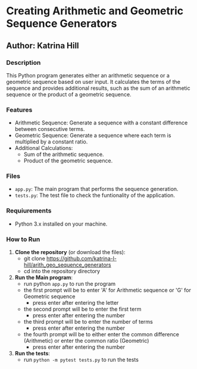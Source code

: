 # Creating Arithmetic and Geometric Sequence Generators

## Author: Katrina Hill

### Description
This Python program generates either an arithmetic sequence or a geometric sequence based on user input. It calculates the terms of the sequence and provides additional results, such as the sum of an arithmetic sequence or the product of a geometric sequence.

### Features
- Arithmetic Sequence: Generate a sequence with a constant difference between consecutive terms.
- Geometric Sequence: Generate a sequence where each term is multiplied by a constant ratio.
- Additional Calculations:
    - Sum of the arithmetic sequence.
    - Product of the geometric sequence.

### Files
- `app.py`: The main program that performs the sequence generation.
- `tests.py`: The test file to check the funtionality of the application.

### Requiurements
- Python 3.x installed on your machine.

### How to Run
1. **Clone the repository** (or download the files):
   - git clone https://github.com/katrina-l-hill/arith_geo_sequence_generators
   - cd into the repository directory
2. **Run the Main program**:
   - run python `app.py` to run the program
   - the first prompt will be to enter 'A' for Arithmetic sequence or 'G' for Geometric sequence
     - press enter after entering the letter
   - the second prompt will be to enter the first term
     - press enter after entering the number
   - the third prompt will be to enter the number of terms
     - press enter after entering the number
   - the fourth prompt will be to either enter the common difference (Arithmetic) or enter the common ratio (Geometric)
     - press enter after entering the number
3. **Run the tests**:
   - run `python -m pytest tests.py` to run the tests